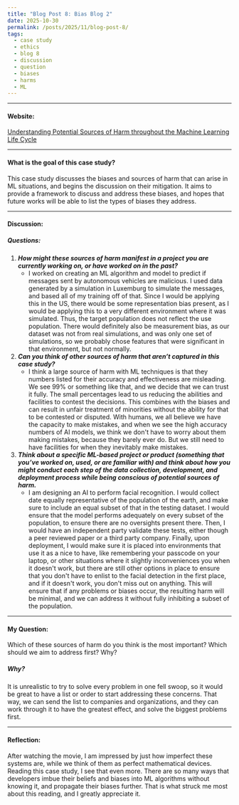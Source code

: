 ```yaml
---
title: "Blog Post 8: Bias Blog 2"
date: 2025-10-30
permalink: /posts/2025/11/blog-post-8/
tags:
  - case study
  - ethics
  - blog 8
  - discussion
  - question
  - biases
  - harms
  - ML
---
```


_____
#### Website:
[Understanding Potential Sources of Harm throughout the Machine Learning Life Cycle](https://mit-serc.pubpub.org/pub/potential-sources-of-harm-throughout-the-machine-learning-life-cycle/release/2)


---
#### What is the goal of this case study?
This case study discusses the biases and sources of harm that can arise in ML situations, and begins the discussion on their mitigation. It aims to provide a framework to discuss and address these biases, and hopes that future works will be able to list the types of biases they address. 

---
#### Discussion:

##### Questions:
1. ***How might these sources of harm manifest in a project you are currently working on, or have worked on in the past?***
	- I worked on creating an ML algorithm and model to predict if messages sent by autonomous vehicles are malicious. I used data generated by a simulation in Luxemburg to simulate the messages, and based all of my training off of that. Since I would be applying this in the US, there would be some representation bias present, as I would be applying this to a very different environment where it was simulated. Thus, the target population does not reflect the use population. There would definitely also be measurement bias, as our dataset was not from real simulations, and was only one set of simulations, so we probably chose features that were significant in that environment, but not normally.
2. ***Can you think of other sources of harm that aren’t captured in this case study?***
	- I think a large source of harm with ML techniques is that they numbers listed for their accuracy and effectiveness are misleading. We see 99% or something like that, and we decide that we can trust it fully. The small percentages lead to us reducing the abilities and facilities to contest the decisions. This combines with the biases and can result in unfair treatment of minorities without the ability for that to be contested or disputed. With humans, we all believe we have the capacity to make mistakes, and when we see the high accuracy numbers of AI models, we think we don't have to worry about them making mistakes, because they barely ever do. But we still need to have facilities for when they inevitably make mistakes. 
3. ***Think about a specific ML-based project or product (something that you’ve worked on, used, or are familiar with) and think about how you might conduct each step of the data collection, development, and deployment process while being conscious of potential sources of harm.***
	- I am designing an AI to perform facial recognition. I would collect date equally representative of the population of the earth, and make sure to include an equal subset of that in the testing dataset. I would ensure that the model performs adequately on every subset of the population, to ensure there are no oversights present there. Then, I would have an independent party validate these tests, either though a peer reviewed paper or a third party company. Finally, upon deployment, I would make sure it is placed into environments that use it as a nice to have, like remembering your passcode on your laptop, or other situations where it slightly inconveniences you when it doesn't work, but there are still other options in place to ensure that you don't have to enlist to the facial detection in the first place, and if it doesn't work, you don't miss out on anything. This will ensure that if any problems or biases occur, the resulting harm will be minimal, and we can address it without fully inhibiting a subset of the population.

---
#### My Question:
Which of these sources of harm do you think is the most important? Which should we aim to address first? Why?


##### Why?
It is unrealistic to try to solve every problem in one fell swoop, so it would be great to have a list or order to start addressing these concerns. That way, we can send the list to companies and organizations, and they can work through it to have the greatest effect, and solve the biggest problems first.

---
#### Reflection:
After watching the movie, I am impressed by just how imperfect these systems are, while we think of them as perfect mathematical devices. Reading this case study, I see that even more. There are so many ways that developers imbue their beliefs and biases into ML algorithms without knowing it, and propagate their biases further. That is what struck me most about this reading, and I greatly appreciate it. 
